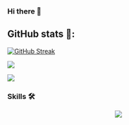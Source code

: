 ### Hi there 👋
<!-- ![counter](https://en8kyuuaw1e64b5.m.pipedream.net) -->
## GitHub stats 🚀:
[![GitHub Streak](https://streak-stats.demolab.com/?user=n1lby73&theme=highcontrast)](https://git.io/streak-stats)

<!-- <br><br>![Github stats](https://github-readme-stats.vercel.app/api?username=n1lby73&theme=highcontrast) -->
<p>
<a href="https://github.com/n1lby73/">
  <img align="center" src="https://github-readme-stats-eight-theta.vercel.app/api?username=n1lby73&count_private=true&show_icons=true&hide_border=false&langs_count=6&hide=python&theme=highcontrast" />
</a>
</p>

<p><a href="https://github.com/n1lby73/">
  <img align="center" src="https://github-readme-stats.vercel.app/api/top-langs/?username=n1lby73&layout=compact&hide_border=false&theme=highcontrast" />
</a></p>

### Skills 🛠️

<p align="center">
  <a href="https://skillicons.dev">
    <img src="https://skillicons.dev/icons?i=bash,git,github,gitlab,linux,arduino,c,cpp,py,flask,postgres,emacs,vim,vscode,autocad"/>
  </a>
</p>

<!--
**n1lby73/n1lby73** is a ✨ _special_ ✨ repository because its `README.md` (this file) appears on your GitHub profile.

Here are some ideas to get you started:

- 🔭 I’m currently working on ...
- 🌱 I’m currently learning ...
- 👯 I’m looking to collaborate on ...
- 🤔 I’m looking for help with ...
- 💬 Ask me about ...
- 📫 How to reach me: ...
- 😄 Pronouns: ...
- ⚡ Fun fact: ...
-->
